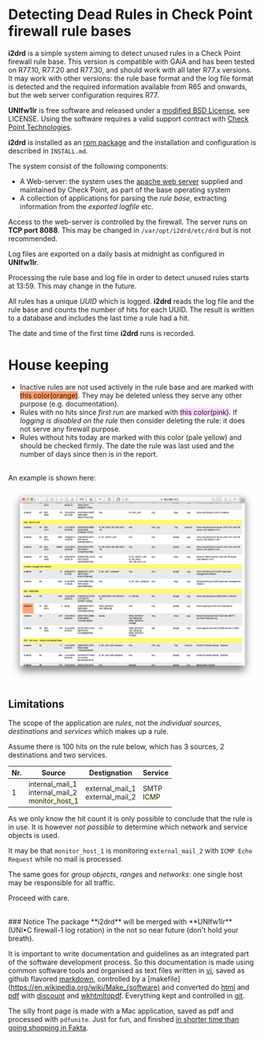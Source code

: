 # Detecting Dead Rules in Check Point firewall rule bases

**i2drd** is a simple system aiming to detect unused rules in a Check Point
firewall rule base. This version is compatible with GAiA and has been tested on
R77.10, R77.20 and R77.30, and should work with all later R77.x versions. It may
work with other versions: the rule base format and the log file format is detected
and the required information available from R65 and onwards, but the web server 
configuration requires R77.

**UNIfw1lr** is free software and released under a
[modified BSD License](https://opensource.org/licenses/BSD-3-Clause), see LICENSE. Using the
software requires a valid support contract with [Check Point Technologies](http://www.checkpoint.com).

**i2drd** is installed as an [rpm package](http://en.wikipedia.org/wiki/RPM_Package_Manager) and
the installation and configuration is described in ``INSTALL.md``.

The system consist of the following components:

  - A Web-server: the system uses the [apache web server](https://en.wikipedia.org/wiki/Apache_HTTP_Server)
    supplied and maintained by Check Point, as part of the base operating system
  - A collection of applications for parsing the _rule base_, extracting information from the _exported logfile_ etc.

Access to the web-server is controlled by the firewall. The server runs on **TCP
port 8088**. This may be changed in ``/var/opt/i2drd/etc/drd`` but is not
recommended.

Log files are exported on a daily basis at midnight as configured in **UNIfw1lr**.

Processing the rule base and log file in order to detect unused rules starts at 13:59. This may change in the future.

All rules has a unique _UUID_ which is logged. **i2drd** reads the log file and the rule base and counts the number
of hits for each UUID. The result is written to a database and includes the last time a rule had a hit.

The date and time of the first time **i2drd** runs is recorded.

# House keeping

   - Inactive rules are not used actively in the rule base and are marked with <html><span style="background-color:#FF9966;">this color(orange)</span></html>.
     They may be deleted unless they serve any other purpose (e.g. documentation).
   - Rules with no hits since _first run_ are marked with <html><span style="background-color:#FFD6FF;">this color(pink)</span></html>.
     If _logging is disabled on the rule_ then consider deleting the rule: it does not serve any firewall purpose.
   - Rules without hits today are marked with <html><span style="background-color:#FFFFEE;">this color (pale yellow)</span></html> and should be checked firmly.
     The date the rule was last used and the number of days since then is in the report.

<html><div style="page-break-before: always"> &nbsp;</div></html>
An example is shown here:

![example](assets/img/example.png)

## Limitations

The scope of the application are _rules_, not the _individual sources_, _destinations_ and
_services_ which makes up a rule.

Assume there is 100 hits on the rule below, which has 3 sources, 2 destinations
and two services.

<html>
<table>
	<thead>
		<tr>
			<th>
				Nr.</th>
			<th>
				Source</th>
			<th>
				Destignation</th>
			<th>
				Service</th>
		</tr>
	</thead>
	<tbody>
		<tr>
			<td>
				1</td>
			<td>
				internal_mail_1<br />
				internal_mail_2<br />
				<span style="background-color:#ffffe0;">monitor_host_1</span></td>
			<td>
				external_mail_1<br />
				external_mail_2</td>
			<td>
				SMTP<br />
				<span style="background-color:#ffffe0;">ICMP</span></td>
		</tr>
	</tbody>
</table>
</html>

As we only know the hit count it is only possible to conclude that the rule is in use.
It is however _not possible_ to determine which network and service objects is used.

It may be that ``monitor_host_1`` is monitoring ``external_mail_2`` with ``ICMP Echo Request``
while no mail is processed.

The same goes for _group objects_, _ranges_ and _networks_: one single host may be responsible
for all traffic.

Proceed with care.

<html><div style="page-break-before: always"> &nbsp;</div></html>
### Notice
The package **i2drd** will be merged with **UNIfw1lr** (UNI•C firewall-1 log rotation) in
the not so near future (don't hold your breath).

It is important to write documentation and guidelines as an integrated part of the software
development process. So this documentation is made using common software tools
and organised as text files written in [vi](https://en.wikipedia.org/wiki/Vi),
saved as github flavored [markdown](https://en.wikipedia.org/wiki/Markdown),
controlled by a [makefile](https://en.wikipedia.org/wiki/Make_(software) and
converted do [html](www.w3schools.com/html/html_intro.asp) and
[pdf](https://en.wikipedia.org/wiki/Portable_Document_Format) with
[discount](www.pell.portland.or.us/~orc/Code/discount) and
[wkhtmltopdf](http://wkhtmltopdf.org). Everything kept and controlled in
[git](https://www.atlassian.com/git/tutorials/what-is-git).

The silly front page is made with a Mac application, saved as pdf and processed
with ``pdfunite``. Just for fun, and finished [in shorter time than going
shopping in Fakta](https://en.wikipedia.org/wiki/Fakta).


